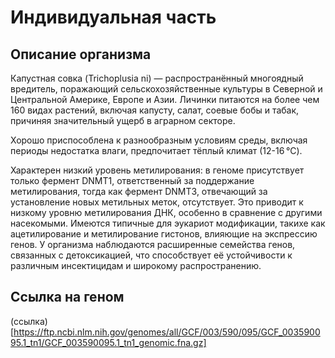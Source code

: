 # Индивидуальная часть

## Описание организма

Капустная совка (Trichoplusia ni) — распространённый многоядный вредитель, поражающий сельскохозяйственные культуры в Северной и Центральной Америке, Европе и Азии. Личинки питаются на более чем 160 видах растений, включая капусту, салат, соевые бобы и табак, причиняя значительный ущерб в аграрном секторе.

Хорошо приспособлена к разнообразным условиям среды, включая периоды недостатка влаги, предпочитает тёплый климат (12-16 °C).

Характерен низкий уровень метилирования: в геноме присутствует только фермент DNMT1, ответственный за поддержание метилирования, тогда как фермент DNMT3, отвечающий за установление новых метильных меток, отсутствует. Это приводит к низкому уровню метилирования ДНК, особенно в сравнение с другими насекомыми. Имеются типичные для эукариот модификации, такихе как ацетилирование и метилирование гистонов, влияющие на экспрессию генов.
У организма наблюдаются расширенные семейства генов, связанных с детоксикацией, что способствует её устойчивости к различным инсектицидам и широкому распространению.

## Ссылка на геном
(ссылка)[https://ftp.ncbi.nlm.nih.gov/genomes/all/GCF/003/590/095/GCF_003590095.1_tn1/GCF_003590095.1_tn1_genomic.fna.gz]

